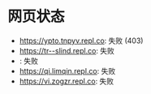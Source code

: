 # 网页状态
- https://ypto.tnpyv.repl.co: 失败 (403)
- https://tr--slind.repl.co: 失败
- : 失败
- https://qi.limqin.repl.co: 失败
- https://vi.zogzr.repl.co: 失败
